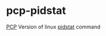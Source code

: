 # pcp-pidstat
[PCP](https://github.com/performancecopilot/pcp) Version of linux [pidstat](http://linux.die.net/man/1/pidstat) command
